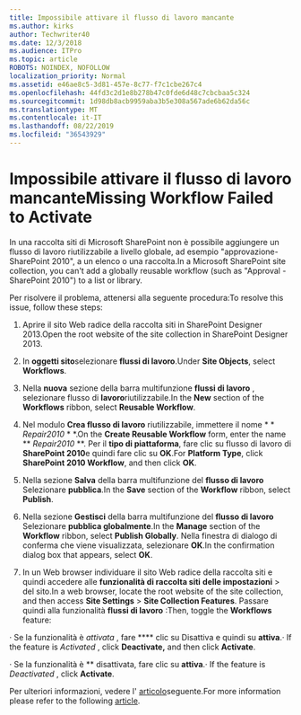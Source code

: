 ```yaml
---
title: Impossibile attivare il flusso di lavoro mancante
ms.author: kirks
author: Techwriter40
ms.date: 12/3/2018
ms.audience: ITPro
ms.topic: article
ROBOTS: NOINDEX, NOFOLLOW
localization_priority: Normal
ms.assetid: e46ae8c5-3d81-457e-8c77-f7c1cbe267c4
ms.openlocfilehash: 44fd3c2d1e8b278b47c0fde6d48c7cbcbaa5c324
ms.sourcegitcommit: 1d98db8acb9959aba3b5e308a567ade6b62da56c
ms.translationtype: MT
ms.contentlocale: it-IT
ms.lasthandoff: 08/22/2019
ms.locfileid: "36543929"
---
```

# <a name="missing-workflow-failed-to-activate"></a><span data-ttu-id="5353b-102">Impossibile attivare il flusso di lavoro mancante</span><span class="sxs-lookup"><span data-stu-id="5353b-102">Missing Workflow Failed to Activate</span></span>

<span data-ttu-id="5353b-103">In una raccolta siti di Microsoft SharePoint non è possibile aggiungere un flusso di lavoro riutilizzabile a livello globale, ad esempio "approvazione-SharePoint 2010", a un elenco o una raccolta.</span><span class="sxs-lookup"><span data-stu-id="5353b-103">In a Microsoft SharePoint site collection, you can't add a globally reusable workflow (such as "Approval - SharePoint 2010") to a list or library.</span></span>
  
<span data-ttu-id="5353b-104">Per risolvere il problema, attenersi alla seguente procedura:</span><span class="sxs-lookup"><span data-stu-id="5353b-104">To resolve this issue, follow these steps:</span></span> 
  
1. <span data-ttu-id="5353b-105">Aprire il sito Web radice della raccolta siti in SharePoint Designer 2013.</span><span class="sxs-lookup"><span data-stu-id="5353b-105">Open the root website of the site collection in SharePoint Designer 2013.</span></span>
  
2. <span data-ttu-id="5353b-106">In **oggetti sito**selezionare **flussi di lavoro**.</span><span class="sxs-lookup"><span data-stu-id="5353b-106">Under **Site Objects**, select **Workflows**.</span></span> 
  
3. <span data-ttu-id="5353b-107">Nella **nuova** sezione della barra multifunzione **flussi di lavoro** , selezionare flusso di **lavoro**riutilizzabile.</span><span class="sxs-lookup"><span data-stu-id="5353b-107">In the **New** section of the **Workflows** ribbon, select **Reusable Workflow**.</span></span> 
  
4. <span data-ttu-id="5353b-108">Nel modulo **Crea flusso di lavoro** riutilizzabile, immettere il nome \* \* *Repair2010* \* \*.</span><span class="sxs-lookup"><span data-stu-id="5353b-108">On the **Create Reusable Workflow** form, enter the name \*\* *Repair2010* \*\*.</span></span> <span data-ttu-id="5353b-109">Per il **tipo di piattaforma**, fare clic su flusso di lavoro di **SharePoint 2010**e quindi fare clic su **OK**.</span><span class="sxs-lookup"><span data-stu-id="5353b-109">For **Platform Type**, click **SharePoint 2010 Workflow**, and then click **OK**.</span></span> 
  
1. <span data-ttu-id="5353b-110">Nella sezione **Salva** della barra multifunzione del **flusso di lavoro** Selezionare **pubblica**.</span><span class="sxs-lookup"><span data-stu-id="5353b-110">In the **Save** section of the **Workflow** ribbon, select **Publish**.</span></span> 
  
2. <span data-ttu-id="5353b-111">Nella sezione **Gestisci** della barra multifunzione del **flusso di lavoro** Selezionare **pubblica globalmente**.</span><span class="sxs-lookup"><span data-stu-id="5353b-111">In the **Manage** section of the **Workflow** ribbon, select **Publish Globally**.</span></span> <span data-ttu-id="5353b-112">Nella finestra di dialogo di conferma che viene visualizzata, selezionare **OK**.</span><span class="sxs-lookup"><span data-stu-id="5353b-112">In the confirmation dialog box that appears, select **OK**.</span></span> 
  
3. <span data-ttu-id="5353b-113">In un Web browser individuare il sito Web radice della raccolta siti e quindi accedere alle **funzionalità di raccolta siti** **delle impostazioni** \> del sito.</span><span class="sxs-lookup"><span data-stu-id="5353b-113">In a web browser, locate the root website of the site collection, and then access **Site Settings** \> **Site Collection Features**.</span></span> <span data-ttu-id="5353b-114">Passare quindi alla funzionalità **flussi di lavoro** :</span><span class="sxs-lookup"><span data-stu-id="5353b-114">Then, toggle the **Workflows** feature:</span></span> 
  
<span data-ttu-id="5353b-115">· Se la funzionalità è *attivata* , fare \*\*\*\* clic su Disattiva e quindi su **attiva**.</span><span class="sxs-lookup"><span data-stu-id="5353b-115">· If the feature is  *Activated*  , click **Deactivate,** and then click **Activate**.</span></span> 
  
<span data-ttu-id="5353b-116">· Se la funzionalità è \*\* disattivata, fare clic su **attiva**.</span><span class="sxs-lookup"><span data-stu-id="5353b-116">· If the feature is  *Deactivated*  , click **Activate**.</span></span> 
  
<span data-ttu-id="5353b-117">Per ulteriori informazioni, vedere l' [articolo](https://go.microsoft.com/fwlink/?linkid=2047770&amp;clcid=0x409)seguente.</span><span class="sxs-lookup"><span data-stu-id="5353b-117">For more information please refer to the following [article](https://go.microsoft.com/fwlink/?linkid=2047770&amp;clcid=0x409).</span></span>
  

